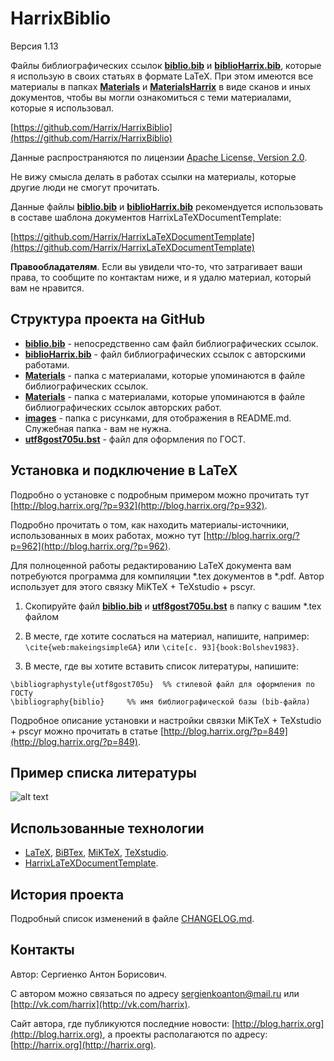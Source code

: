 HarrixBiblio
============

Версия 1.13

Файлы библиографических ссылок [**biblio.bib**](https://github.com/Harrix/HarrixBiblio/blob/master/biblio.bib) и [**biblioHarrix.bib**](https://github.com/Harrix/HarrixBiblio/blob/master/biblioHarrix.bib), которые я использую в своих статьях в формате LaTeX. При этом имеются все материалы в папках [**Materials**](https://github.com/Harrix/HarrixBiblio/blob/master/Materials) и [**MaterialsHarrix**](https://github.com/Harrix/HarrixBiblio/blob/master/MaterialsHarrix) в виде сканов и иных документов, чтобы вы могли ознакомиться с теми материалами, которые я использовал.

[https://github.com/Harrix/HarrixBiblio](https://github.com/Harrix/HarrixBiblio)

Данные распространяются по лицензии [Apache License, Version 2.0](https://github.com/Harrix/HarrixBiblio/blob/master/LICENSE.txt).

Не вижу смысла делать в работах ссылки на материалы, которые другие люди не смогут прочитать.

Данные файлы [**biblio.bib**](https://github.com/Harrix/HarrixBiblio/blob/master/biblio.bib) и [**biblioHarrix.bib**](https://github.com/Harrix/HarrixBiblio/blob/master/biblioHarrix.bib) рекомендуется использовать в составе шаблона документов HarrixLaTeXDocumentTemplate:

[https://github.com/Harrix/HarrixLaTeXDocumentTemplate](https://github.com/Harrix/HarrixLaTeXDocumentTemplate)

**Правообладателям**. Если вы увидели что-то, что затрагивает ваши права, то сообщите по контактам ниже, и я удалю материал, который вам не нравится.

Структура проекта на GitHub
-------------------------

- [**biblio.bib**](https://github.com/Harrix/HarrixBiblio/blob/master/biblio.bib) - непосредственно сам файл библиографических ссылок.
- [**biblioHarrix.bib**](https://github.com/Harrix/HarrixBiblio/blob/master/biblioHarrix.bib) - файл библиографических ссылок с авторскими работами.
- [**Materials**](https://github.com/Harrix/HarrixBiblio/blob/master/Materials) - папка с материалами, которые упоминаются в файле библиографических ссылок.
- [**Materials**](https://github.com/Harrix/HarrixBiblio/blob/master/Materials) - папка с материалами, которые упоминаются в файле библиографических ссылок авторских работ.
- [**images**](https://github.com/Harrix/HarrixBiblio/blob/master/images) - папка с рисунками, для отображения в README.md. Служебная папка - вам не нужна.
- [**utf8gost705u.bst**](https://github.com/Harrix/HarrixBiblio/blob/master/utf8gost705u.bst) - файл для оформления по ГОСТ.

Установка и подключение в LaTeX
-------------------------------

Подробно о установке с подробным примером можно прочитать тут [http://blog.harrix.org/?p=932](http://blog.harrix.org/?p=932).

Подробно прочитать о том, как находить материалы-источники, использованных в моих работах, можно тут [http://blog.harrix.org/?p=962](http://blog.harrix.org/?p=962).

Для полноценной работы редактированию LaTeX документа вам потребуются программа для компиляции \*.tex документов в \*.pdf. Автор использует для этого связку MiKTeX + TeXstudio + pscyr.

 1. Скопируйте файл [**biblio.bib**](https://github.com/Harrix/HarrixBiblio/blob/master/biblio.bib) и [**utf8gost705u.bst**](https://github.com/Harrix/HarrixBiblio/blob/master/utf8gost705u.bst) в папку с вашим \*.tex файлом
 
 2. В месте, где хотите сослаться на материал, напишите, например: `\cite{web:makeingsimpleGA}` или `\cite[с. 93]{book:Bolshev1983}`.

 3. В месте, где вы хотите вставить список литературы, напишите:
```
\bibliographystyle{utf8gost705u}  %% стилевой файл для оформления по ГОСТу
\bibliography{biblio}     %% имя библиографической базы (bib-файла)
```

Подробное описание установки и настройки связки MiKTeX + TeXstudio + pscyr можно прочитать в статье [http://blog.harrix.org/?p=849](http://blog.harrix.org/?p=849).
	
Пример списка литературы
------------------------

![alt text](https://raw.github.com/Harrix/HarrixBiblio/master/images/biblio.png "Пример списка литературы")

Использованные технологии
-------------------------

- [LaTeX](http://ru.wikipedia.org/wiki/LaTeX), [BiBTex](http://ru.wikipedia.org/wiki/BibTeX), [MiKTeX](http://miktex.org/), [TeXstudio](http://texstudio.sourceforge.net/).
- [HarrixLaTeXDocumentTemplate](https://github.com/Harrix/HarrixLaTeXDocumentTemplate).

История проекта
---------------

Подробный список изменений в файле [CHANGELOG.md](https://github.com/Harrix/HarrixBiblio/blob/master/CHANGELOG.md).

Контакты
--------

Автор: Сергиенко Антон Борисович.

С автором можно связаться по адресу [sergienkoanton@mail.ru](mailto:sergienkoanton@mail.ru) или  [http://vk.com/harrix](http://vk.com/harrix).

Сайт автора, где публикуются последние новости: [http://blog.harrix.org](http://blog.harrix.org), а проекты располагаются по адресу: [http://harrix.org](http://harrix.org).